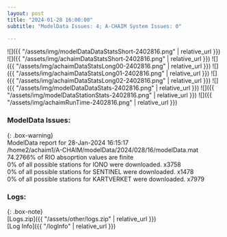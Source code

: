 ```yaml
---
layout: post
title: "2024-01-28 16:00:00"
subtitle: "ModelData Issues: 4; A-CHAIM System Issues: 0"

---
```


![]({{ "/assets/img/modelDataDataStatsShort-2402816.png" | relative_url }})
![]({{ "/assets/img/achaimDataStatsShort-2402816.png" | relative_url }})
![]({{ "/assets/img/achaimDataStatsLong00-2402816.png" | relative_url }})
![]({{ "/assets/img/achaimDataStatsLong01-2402816.png" | relative_url }})
![]({{ "/assets/img/achaimDataStatsLong02-2402816.png" | relative_url }})
![]({{ "/assets/img/modelDataDataStats-2402816.png" | relative_url }})
![]({{ "/assets/img/modelDataStationStats-2402816.png" | relative_url }})
![]({{ "/assets/img/achaimRunTime-2402816.png" | relative_url }})


### ModelData Issues:  
  
{: .box-warning}  
 ModelData report for 28-Jan-2024 16:15:17   
 /home2/achaim1/A-CHAIM/modelData/2024/028/16/modelData.mat   
 74.2766% of RIO absoprtion values are finite   
 0% of all possible stations for IONO were downloaded. x3758   
 0% of all possible stations for SENTINEL were downloaded. x1478   
 0% of all possible stations for KARTVERKET were downloaded. x7979   
  


### Logs:  
  
{: .box-note}  
[Logs.zip]({{ "/assets/other/logs.zip" | relative_url }})  
[Log Info]({{ "/logInfo" | relative_url }})  
